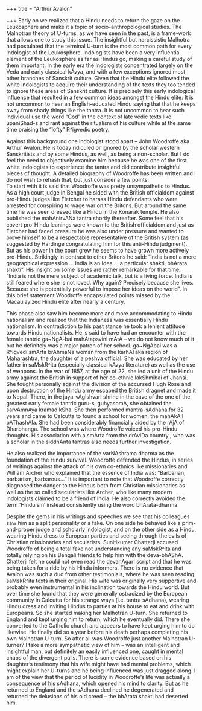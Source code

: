 +++
title = "Arthur Avalon"

+++
Early on we realized that a Hindu needs to return the gaze on the
Leukosphere and make it a topic of socio-anthropological studies. The
Malhotran theory of U-turns, as we have seen in the past, is a
frame-work that allows one to study this issue. The insightful but
narcissistic Malhotra had postulated that the terminal U-turn is the
most common path for every Indologist of the Leukosphere. Indologists
have been a very influential element of the Leukosphere as far as Hindus
go, making a careful study of them important. In the early era the
Indologists concentrated largely on the Veda and early classical kAvya,
and with a few exceptions ignored most other branches of Sanskrit
culture. Given that the Hindu elite followed the white indologists to
acquire their understanding of the texts they too tended to ignore these
areas of Sanskrit culture. It is precisely this early indological
influence that resulted in a few common ideas amongst the Hindu elite:
It is not uncommon to hear an English-educated Hindu saying that that he
keeps away from shady things like the tantra. It is not uncommon to hear
such individual use the word “God” in the context of late vedic texts
like upaniShad-s and rant against the ritualism of his culture while at
the same time praising the “lofty” R^igvedic poetry.

Against this background one indologist stood apart – John Woodroffe aka
Arthur Avalon. He is today ridiculed or ignored by the scholar western
Sanskritists and by some Hindus, as well, as being a non-scholar. But I
do feel the need to objectively examine him because he was one of the
first white Indologists to experience the tantra and did contribute
insightful pieces of thought. A detailed biography of Woodroffe has been
written and I do not wish to rehash that, but just consider a few
points:  
To start with it is said that Woodroffe was pretty unsympathetic to
Hindus. As a high court judge in Bengal he sided with the British
officialdom against pro-Hindu judges like Fletcher to harass Hindu
defendants who were arrested for conspiring to wage war on the Britons.
But around the same time he was seen dressed like a Hindu in the Konarak
temple. He also published the mahAnirvANa tantra shortly thereafter.
Some feel that his covert pro-Hindu leanings were known to the British
officialdom and just as Fletcher had faced pressure he was also under
pressure and wanted to prove himself to be a respectable representative
of the British system (as suggested by Hardinge congratulating him for
this anti-Hindu judgment). But as his power in the court grew he seems
to have grown more actively pro-Hindu. Strikingly in contrast to other
Britons he said: “India is not a mere geographical expression … India is
an Idea … a particular shakti, bhArata shakti”. His insight on some
issues are rather remarkable for that time: “India is not the mere
subject of academic talk, but is a living force. India is still feared
where she is not loved. Why again? Precisely because she lives. Because
she is potentially powerful to impose her ideas on the world”. In this
brief statement Woodroffe encapsulated points missed by the Macaulayized
Hindu elite after nearly a century.

This phase also saw him become more and more accommodating to Hindu
nationalism and realized that the Indianess was essentially Hindu
nationalism. In contradiction to his past stance he took a lenient
attitude towards Hindu nationalists. He is said to have had an encounter
with the female tantric ga\~NgA-bai mahAtapsvinI mAtA – we do not know
much of it but he definitely was a major patron of her school.
ga\~NgAbai was a R^igvedi smArta brAhmaNa woman from the karhATaka
region of Maharashtra, the daughter of a peshva official. She was
educated by her father in saMskR^ita (especially classical kAvya
literature) as well as the use of weapons. In the war of 1857, at the
age of 22, she led a unit of the Hindu army against the British in
support of her co-ethnic lakShmibai of Jhansi. She fought personally
against the division of the accursed Hugh Rose and upon destruction of
the Hindu army escaped the British dragnet and made it to Nepal. There,
in the jaya-vAgIshvarI shrine in the cave of the one of the greatest
early female tantric guru-s, guhyasomA, she obtained the sarvAmnAya
kramadIkSha. She then performed mantra-sAdhana for 32 years and came to
Calcutta to found a school for women, the mahAkAlI pAThashAla. She had
been considerably financially aided by the rAjA of Dharbhanga. The
school was where Woodroffe voiced his pro-Hindu thoughts. His
association with a smArta from the drAviDa country , who was a scholar
in the siddhAnta tantras also needs further investigation.

He also realized the importance of the varNAshrama dharma as the
foundation of the Hindu survival. Woodroffe defended the Hindus, in
series of writings against the attack of his own co-ethnics like
missionaries and William Archer who explained that the essence of India
was: “Barbarian, barbarism, barbarous…” It is important to note that
Woodroffe correctly diagnosed the danger to the Hindus both from
Christian missionaries as well as the so called secularists like Archer,
who like many modern indologists claimed to be a friend of India. He
also correctly avoided the term ‘Hinduism’ instead consistently using
the word bhArata-dharma.

Despite the gems in his writings and speeches we see that his colleagues
saw him as a split personality or a fake. On one side he behaved like a
prim-and-proper judge and scholarly indologist, and on the other side as
a Hindu, wearing Hindu dress to European parties and seeing through the
evils of Christian missionaries and secularists. Sunitikumar Chatterji
accused Woodroffe of being a total fake not understanding any saMskR^ita
and totally relying on his Bengali friends to help him with the
deva-bhAShA. Chatterji felt he could not even read the devanAgarI script
and that he was being taken for a ride by his Hindu informers. There is
no evidence that Avalon was such a dud from other testimonials, where he
was seen reading saMskR^ita texts in their original. His wife was
originally very supportive and probably even instrumental in his
inclination towards the Hindu world. But over time she found that they
were generally ostracized by the European community in Calcutta for his
strange ways (i.e. tantra sAdhana), wearing Hindu dress and inviting
Hindus to parties at his house to eat and drink with Europeans. So she
started making her Malhotran U-turn. She returned to England and kept
urging him to return, which he eventually did. There she converted to
the Catholic church and appears to have kept urging him to do likewise.
He finally did so a year before his death perhaps completing his own
Malhotran U-turn. So after all was Woodroffe just another Malhotran
U-turner? I take a more sympathetic view of him – was an intelligent and
insightful man, but definitely an easily influenced one, caught in
mental chaos of the divergent pulls. There is some evidence based on his
daughter’s testimony that his wife might have had mental problems, which
might explain her U-turns and he being influenced was just dragged
along. I am of the view that the period of lucidity in Woodroffe’s life
was actually a consequence of his sAdhana, which opened his mind to
clarity. But as he returned to England and the sAdhana declined he
degenerated and returned the delusions of his old creed – the bhArata
shakti had deserted him.

